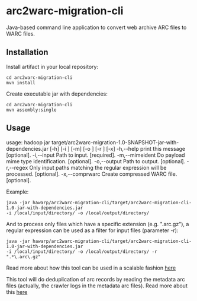 arc2warc-migration-cli
======================

Java-based command line application to convert web archive ARC files to WARC 
files.

Installation
------------

Install artifact in your local repository:

    cd arc2warc-migration-cli
    mvn install

Create executable jar with dependencies:

    cd arc2warc-migration-cli
    mvn assembly:single

Usage
-----

usage: hadoop jar
       target/arc2warc-migration-1.0-SNAPSHOT-jar-with-dependencies.jar
       [-h] [-i <arg>] [-m] [-o <arg>] [-r <arg>] [-x]
 -h,--help           print this message [optional].
 -i,--input <arg>    Path to input. [required].
 -m,--mimeident      Do payload mime type identification. [optional].
 -o,--output <arg>   Path to output. [optional].
 -r,--regex <arg>    Only input paths matching the regular expression will
                     be processed. [optional].
 -x,--comprwarc      Create compressed WARC file. [optional].

Example:

    java -jar hawarp/arc2warc-migration-cli/target/arc2warc-migration-cli-1.0-jar-with-dependencies.jar 
    -i /local/input/directory/ -o /local/output/directory/

And to process only files which have a specific extension (e.g. ".arc.gz"), 
a regular expression can be used as a filter for input files (parameter -r):

    java -jar hawarp/arc2warc-migration-cli/target/arc2warc-migration-cli-1.0-jar-with-dependencies.jar 
    -i /local/input/directory/ -o /local/output/directory/ -r ".*\.arc\.gz"

Read more about how this tool can be used in a scalable fashion 
[here](http://www.openplanetsfoundation.org/blogs/2014-03-07-some-reflections-scalable-arc-warc-migration)

This tool will do deduplication of arc records by reading the metadata arc files (actually, the crawler logs in the metadata arc files). Read more about this 
[here](http://www.openplanetsfoundation.org/blogs/2014-03-24-arc-warc-migration-how-deal-de-duplicated-records)

